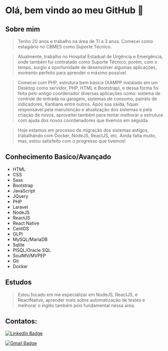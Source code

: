 # Olá, bem vindo ao meu GitHub 👋

## Sobre mim

> Tenho 20 anos e trabalho na área de TI a 3 anos. Comecei como estagiário no CBMES como Suporte Técnico.  
  
> Atualmente, trabalho no Hospital Estadual de Urgência e Emergência, onde também fui contratado como Suporte Técnico, porém, com o tempo, surgiu a oportunidade de desenvolver algumas aplicações, momento perfeito para aprender o máximo possível.  
  
> Comecei com PHP, estrutura bem básica (XAMPP instalado em um Desktop como servidor, PHP, HTML e Bootstrap), e dessa forma foi feita pelo antigo coordenador diversas aplicações como: sistema de controle de entrada na garagem, sistemas de consumo, painéis de indicadores, Kanbans entre outros. Após sua saída, fiquei responsável pela manutenção e atualização dos sistemas e pela criação de novos, aproveitei também para tentar melhorar a estrutura com ajuda dos novos coordenadores que tivemos em seguida.  
  
> Hoje estamos em processo de migração dos sistemas antigos, trabalhando com Docker, NodeJS, ReactJS, etc. Ainda falta muito, mas, estou satisfeito com o progresso que tivemos!

## Conhecimento Basico/Avançado
* HTML
* CSS
* Sass
* Bootstrap
* JavaScript
* JQuery
* PHP
* Laravel
* NodeJS
* ReactJS
* React Native
* CentOS
* GLPI
* MySQL/MariaDB
* Sqlite
* PlSQL/Oracle SQL
* SoulMV/MVPEP
* Git
* Docker

## Estudos
> Estou focado em me especializar em NodeJS, ReactJS, e ReactNative, aprender mais sobre automatização de testes e melhorar o inglês também pois fundamental nessa area.

## Contatos:
[![LinkedIn Badge](https://img.shields.io/badge/-Marques%20Souza-blue?style=square&logo=Linkedin&logoColor=white&link=https://www.linkedin.com/in/marques-souza/)](https://www.linkedin.com/in/marques-souza)

[![Gmail Badge](https://img.shields.io/badge/-my.souz4@gmail.com-c14438?style=square&logo=Gmail&logoColor=white&link=mailto:my.souz4@gmail.com)](mailto:my.souz4@gmail.com)